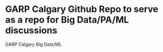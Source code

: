GARP Calgary Github Repo to serve as a repo for Big Data/PA/ML discussions
===========

GARP Calgary Big Data/ML
